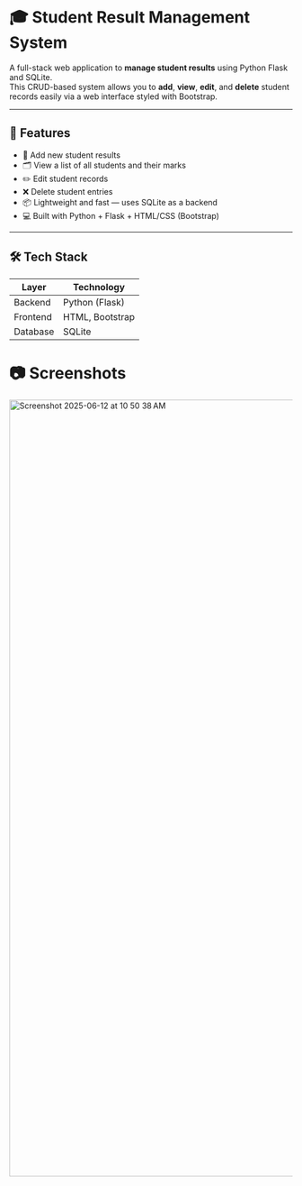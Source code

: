 # 🎓 Student Result Management System

A full-stack web application to **manage student results** using Python Flask and SQLite.  
This CRUD-based system allows you to **add**, **view**, **edit**, and **delete** student records easily via a web interface styled with Bootstrap.

---

## 🚀 Features

- 📝 Add new student results
- 🗂 View a list of all students and their marks
- ✏️ Edit student records
- ❌ Delete student entries
- 📦 Lightweight and fast — uses SQLite as a backend
- 💻 Built with Python + Flask + HTML/CSS (Bootstrap)

---

## 🛠️ Tech Stack

| Layer      | Technology       |
|------------|------------------|
| Backend    | Python (Flask)   |
| Frontend   | HTML, Bootstrap  |
| Database   | SQLite           |


# 📷 Screenshots
<img width="1379" alt="Screenshot 2025-06-12 at 10 50 38 AM" src="https://github.com/user-attachments/assets/6dca7876-2706-4907-baeb-3ae40f3fe470" />


